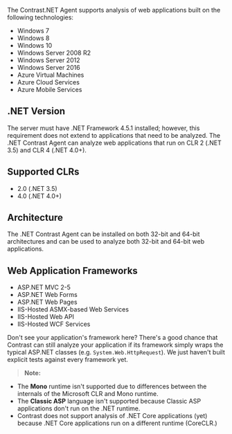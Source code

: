 <!--
title: ".NET Agent Supported Technologies"
description: "List of technologies supported by the .NET agent"
tags: "installation supported technologies agent .Net"
-->

The Contrast.NET Agent supports analysis of web applications built on the following technologies:

* Windows 7
* Windows 8
* Windows 10
* Windows Server 2008 R2
* Windows Server 2012
* Windows Server 2016
* Azure Virtual Machines 
* Azure Cloud Services
* Azure Mobile Services
 
## .NET Version
The server must have .NET Framework 4.5.1 installed; however, this requirement does not extend to applications that need to be analyzed. The .NET Contrast Agent can analyze web applications that run on CLR 2 (.NET 3.5) and CLR 4 (.NET 4.0+). 

## Supported CLRs
* 2.0 (.NET 3.5)
* 4.0 (.NET 4.0+)

## Architecture
The .NET Contrast Agent can be installed on both 32-bit and 64-bit architectures and can be used to analyze both 32-bit and 64-bit web applications. 

## Web Application Frameworks
* ASP.NET MVC 2-5
* ASP.NET Web Forms
* ASP.NET Web Pages
* IIS-Hosted ASMX-based Web Services
* IIS-Hosted Web API
* IIS-Hosted WCF Services

Don't see your application's framework here? There's a good chance that Contrast can still analyze your application if its framework simply wraps the typical ASP.NET classes (e.g. ```System.Web.HttpRequest```). We just haven't built explicit tests against every framework yet. 

>**Note:** 
* The **Mono** runtime isn't supported due to differences between the internals of the Microsoft CLR and Mono runtime.  
* The **Classic ASP** language isn't supported because Classic ASP applications don't run on the .NET runtime. 
* Contrast does not support analysis of .NET Core applications (yet) because .NET Core applications run on a different runtime (CoreCLR.)